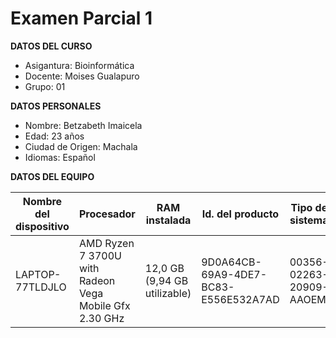 # Examen Parcial 1

**DATOS DEL CURSO**
- Asigantura: Bioinformática
- Docente: Moises Gualapuro
- Grupo: 01


**DATOS PERSONALES**
- Nombre: Betzabeth Imaicela 
- Edad: 23 años
- Ciudad de Origen: Machala
- Idiomas: Español


**DATOS DEL EQUIPO**

| Nombre del dispositivo | Procesador | RAM instalada | Id. del producto | Tipo de sistema | Lápiz y entrada táctil | 
| ---------------------- | ---------- | ------------- | ---------------- | --------------- | ---------------------- |
|    LAPTOP-77TLDJLO     | AMD Ryzen 7 3700U with Radeon Vega Mobile Gfx     2.30 GHz | 12,0 GB (9,94 GB utilizable) | 9D0A64CB-69A9-4DE7-BC83-E556E532A7AD | 00356-02263-20909-AAOEM | Sistema operativo de 64 bits, procesador x64 | Compatibilidad con entrada táctil con 10 puntos táctiles |

	
